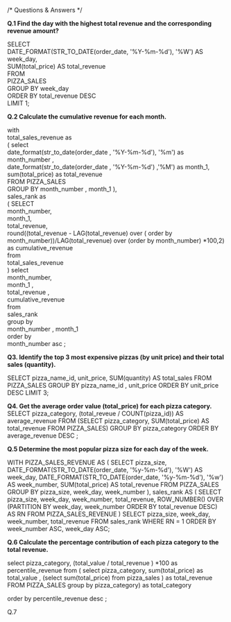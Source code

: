 /* Questions & Answers */

**Q.1 Find the day with the highest total revenue and the corresponding revenue amount?**

SELECT   
    DATE_FORMAT(STR_TO_DATE(order_date, '%Y-%m-%d'),   '%W') AS week_day,  
    SUM(total_price) AS total_revenue  
FROM   
      PIZZA_SALES  
GROUP BY week_day  
ORDER BY total_revenue DESC  
LIMIT 1;  




**Q.2 Calculate the cumulative revenue for each month.**

with   
total_sales_revenue as  
( select   
	 date_format(str_to_date(order_date , '%Y-%m-%d'), '%m') as month_number ,  
     date_format(str_to_date(order_date , '%Y-%m-%d') ,'%M') as month_1,  
     sum(total_price) as total_revenue  
     FROM PIZZA_SALES  
     GROUP BY month_number , month_1 ),  
sales_rank as  
		( SELECT   
				month_number,  
				month_1,  
                total_revenue,  
                round((total_revenue - LAG(total_revenue) over ( order by month_number))/LAG(total_revenue) over (order by month_number) *100,2) as cumulative_revenue  
			  	from   
                total_sales_revenue  
                )
  	select   
		  	month_number,      
		    	month_1 ,   
			total_revenue ,  
            cumulative_revenue  
  	from   
  		sales_rank  
  	group by     
			month_number , month_1  
	order by   
			month_number  asc ;  





**Q3. Identify the top 3 most expensive pizzas (by unit price) and their total sales (quantity).**
  
   SELECT 
    pizza_name_id, unit_price, SUM(quantity) AS total_sales
FROM
    PIZZA_SALES
GROUP BY pizza_name_id , unit_price
ORDER BY unit_price DESC
LIMIT 3;



**Q4. Get the average order value (total_price) for each pizza category.**
SELECT 
    pizza_category,
    (total_reveue / COUNT(pizza_id)) AS average_revenue
FROM
    (SELECT 
        pizza_category, SUM(total_price) AS total_revenue
    FROM
        PIZZA_SALES)
GROUP BY pizza_category
ORDER BY average_revenue DESC
  ;




**Q.5 Determine the most popular pizza size for each day of the week.**

WITH PIZZA_SALES_REVENUE AS (
    SELECT 
        pizza_size,
        DATE_FORMAT(STR_TO_DATE(order_date, '%y-%m-%d'), '%W') AS week_day,
        DATE_FORMAT(STR_TO_DATE(order_date, '%y-%m-%d'), '%w') AS week_number,
        SUM(total_price) AS total_revenue
    FROM
        PIZZA_SALES
    GROUP BY 
        pizza_size, week_day, week_number
),
sales_rank AS (
    SELECT 
        pizza_size,
        week_day,
        week_number,
        total_revenue,
        ROW_NUMBER() OVER (PARTITION BY week_day, week_number ORDER BY total_revenue DESC) AS RN
    FROM
        PIZZA_SALES_REVENUE
)
SELECT 
    pizza_size,
    week_day,
    week_number,
    total_revenue
FROM 
    sales_rank
WHERE 
    RN = 1
ORDER BY 
    week_number ASC, week_day ASC;



**Q.6 Calculate the percentage contribution of each pizza category to the total revenue.**


select
	  pizza_category,
      (total_value / total_revenue ) *100 as percentile_revenue
      from
		( select
          pizza_category,
          sum(total_price) as total_value ,
          (select sum(total_price) from pizza_sales ) as total_revenue
FROM PIZZA_SALES
group by pizza_category) as total_category

order by 
percentile_revenue  desc ;


Q.7  


